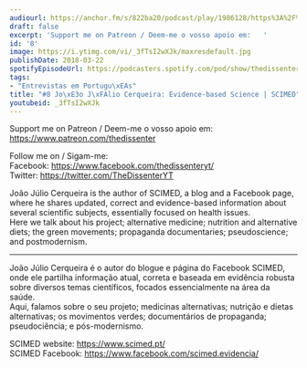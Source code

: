 ```yaml
---
audiourl: https://anchor.fm/s/822ba20/podcast/play/1986128/https%3A%2F%2Fd3ctxlq1ktw2nl.cloudfront.net%2Fproduction%2F2018-11-26%2F7571880-48000-2-6ff1d90138a6c.mp3
draft: false
excerpt: 'Support me on Patreon / Deem-me o vosso apoio em:   '
id: '8'
image: https://i.ytimg.com/vi/_3fTsI2wXJk/maxresdefault.jpg
publishDate: 2018-03-22
spotifyEpisodeUrl: https://podcasters.spotify.com/pod/show/thedissenter/episodes/8-Joo-Jlio-Cerqueira-Evidence-based-Science--SCIMED-e2r44g
tags:
- "Entrevistas em Portugu\xEAs"
title: "#8 Jo\xE3o J\xFAlio Cerqueira: Evidence-based Science | SCIMED"
youtubeid: _3fTsI2wXJk
---
```

<div class="timelinks">

Support me on Patreon / Deem-me o vosso apoio em:   
https://www.patreon.com/thedissenter

Follow me on / Sigam-me:  
Facebook: https://www.facebook.com/thedissenteryt/  
Twitter: https://twitter.com/TheDissenterYT

João Júlio Cerqueira is the author of SCIMED, a blog and a Facebook page, where he shares updated, correct and evidence-based information about several scientific subjects, essentially focused on health issues.  
Here we talk about his project; alternative medicine; nutrition and alternative diets; the green movements; propaganda documentaries; pseudoscience; and postmodernism.

---

João Júlio Cerqueira é o autor do blogue e página do Facebook SCIMED, onde ele partilha informação atual, correta e baseada em evidência robusta sobre diversos temas científicos, focados essencialmente na área da saúde.  
Aqui, falamos sobre o seu projeto; medicinas alternativas; nutrição e dietas alternativas; os movimentos verdes; documentários de propaganda; pseudociência; e pós-modernismo.

SCIMED website: https://www.scimed.pt/  
SCIMED Facebook: https://www.facebook.com/scimed.evidencia/</div>

